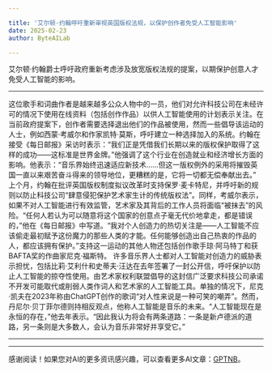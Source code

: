 ```yaml
---

title: '艾尔顿·约翰呼吁重新审视英国版权法规，以保护创作者免受人工智能影响'
date: 2025-02-23
author: ByteAILab

---
```


艾尔顿·约翰爵士呼吁政府重新考虑涉及放宽版权法规的提案，以期保护创意人才免受人工智能的影响。

---
这位歌手和词曲作者是越来越多公众人物中的一员，他们对允许科技公司在未经许可的情况下使用在线资料（包括创作作品）以供人工智能使用的计划表示关注。在当前政府提案下，创作者需要选择退出他们的作品被使用，然而一些倡导该运动的人士，例如西蒙·考威尔和作家凯特·莫斯，呼吁建立一种选择加入的系统。约翰在接受《每日邮报》采访时表示：“我们正是凭借我们长期以来的版权保护取得了这样的成功——这标准是世界金牌。”他强调了这个行业在创造就业和经济增长方面的影响。他表示：“音乐界始终迅速适应新技术……但这一版权例外的采用将摧毁英国一直以来艰苦奋斗得来的领导地位，更糟糕的是，它将一切都无偿奉献出去。” 上个月，约翰在批评英国版权制度拟议改革时支持保罗·麦卡特尼，并呼吁新的规则以防止科技公司“肆意侵犯保护艺术家生计的传统版权法”。同样，考威尔表示，如果不对人工智能进行有效监管，艺术家及其背后的工作人员将面临“被抹去”的风险。“任何人若认为可以随意将这个国家的创意点子毫无代价地拿走，都是错误的，”他在《每日邮报》中写道。“我对个人创造力的热切关注是——人工智能不应该偷走最初赋予这份魔力的那些人类的才能。任何能够创造出自己热衷的作品的人，都应该拥有保护。”支持这一运动的其他人物还包括创作歌手琼·阿马特丁和获BAFTA奖的作曲家尼克·福斯特。 许多音乐界人士都对人工智能对创造力的威胁表示担忧，包括比莉·艾利什和史蒂夫·汪达在去年签署了一封公开信，呼吁保护以防止人工智能的掠夺性使用。由艺术家权利联盟倡导的这封信广泛要求科技公司承诺不开发可能取代或削弱人类作词人和艺术家的人工智能工具。单独的情况下，尼克·凯夫在2023年称由ChatGPT创作的歌词“对人性来说是一种可笑的嘲弄”。然而，丹尼尔·贝丁菲尔德则持相反观点，他称人工智能是音乐的未来。“人工智能现在是永恒的存在，”他去年表示。“因此我认为将会有两条道路：一条是新卢德派的道路，另一条则是大多数人，会认为音乐非常好并享受它。”

---
---
感谢阅读！如果您对AI的更多资讯感兴趣，可以查看更多AI文章：[GPTNB](https://gptnb.com)。